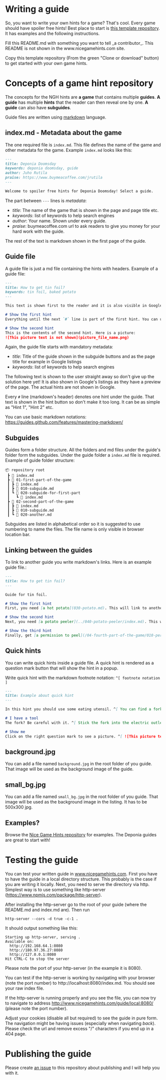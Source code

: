 # Writing a guide
So, you want to write your own hints for a game? That's cool. Every game should have spoiler free hints! Best place to start is [this template repository](https://github.com/nice-game-hints/template). It has examples and the following instructions.

<p class="hidden">
Fill this README.md with something you want to tell _a contributor_. This README is not shown in the www.nicegamehints.com site.
 
Copy this template repository (From the green "Clone or download" button) to get started with your own game hints.
</p>

# Concepts of a game hint repository
The concepts for the NGH hints are **a game** that contains multiple **guides**. **A guide** has multiple **hints** that the reader can then reveal one by one. **A guide** can also have **subguides**.

Guide files are written using [markdown](https://guides.github.com/features/mastering-markdown/) language.

## index.md - Metadata about the game
The one required file is `index.md`. This file defines the name of the game and other metadata for the game. Example `index.md` looks like this:
```markdown
---
title: Deponia Doomsday
keywords: deponia doomsday, guide
author: Juho Rutila
praise: https://www.buymeacoffee.com/jrutila
---

Welcome to spoiler free hints for Deponia Doomsday! Select a guide.
```

The part between `---` lines is _metadata_:
 - _title_: The name of the game that is shown in the page and page title etc.
 - _keywords_: list of keywords to help search engines
 - _author_: Your name. Shown under every guide.
 - _praise_: buymeacoffee.com url to ask readers to give you money for your hard work with the guide.

The rest of the text is markdown shown in the first page of the guide.

## Guide file
A guide file is just a md file containing the hints with headers. Example of a guide file:
```markdown
---
title: How to get tin foil?
keywords: tin foil, baked potato
---

This text is shown first to the reader and it is also visible in Google snippet.

# Show the first hint
Everything until the next `#` line is part of the first hint. You can use markdown notations.

# Show the second hint
This is the contents of the second hint. Here is a picture:
![This picture text is not shown](picture_file_name.png)
```

Again, the guide file starts with mandatory metadata:
 - _title_: Title of the guide shown in the subguide buttons and as the page title for example in Google listings
 - _keywords_: list of keywords to help search engines
 
The following text is shown to the user straight away so don't give up the solution here yet! It is also shown in Google's listings as they have a preview of the page. The actual hints are not shown in Google.

Every `#` line (markdown's header) denotes one hint under the guide. That text is shown in the hint button so don't make it too long. It can be as simple as "Hint 1", "Hint 2" etc.

You can use basic markdown notations: https://guides.github.com/features/mastering-markdown/

## Subguides
Guides form a folder structure. All the folders and md files under the guide's folder form the subguides. Under the guide folder a `index.md` file is required. Example of guide folder structure:
```
📦 repository root
 ┣ 📜 index.md
 ┣ 📂 01-first-part-of-the-game
 ┃ ┣ 📜 index.md
 ┃ ┣ 📜 010-subguide.md
 ┃ ┗ 📂 020-subguide-for-first-part
 ┃   ┗ 📜 index.md
 ┣ 📂 02-second-part-of-the-game
 ┃ ┣ 📜 index.md
 ┃ ┣ 📜 010-subguide.md
 ┃ ┗ 📜 020-another.md
```

Subguides are listed in alphabetical order so it is suggested to use numbering to name the files. The file name is only visible in browser location bar.

## Linking between the guides
To link to another guide you write markdown's links. Here is an example guide file.:
```markdown
---
title: How to get tin foil?
---

Guide for tin foil.

# Show the first hint
First, you need [a hot potato](030-potato.md). This will link to another guide file that is in the same folder as the guide file.

# Show the second hint
Next, you need [a potato peeler](../040-potato-peeler/index.md). This will link to another subguide that is in parent folder.

# Show the third hint
Finally, get [a permission to peel](/04-fourth-part-of-the-game/010-permission.md). This will link starting from the root of the guide folder structure.
```

## Quick hints
You can write quick hints inside a guide file. A quick hint is rendered as a question mark button that will show the hint in a popup.

Write quick hint with the markdown footnote notation: `^[ footnote notation ]`

```markdown
---
title: Example about quick hint
---

In this hint you should use some eating utensil. ^[ You can find a fork in the kitche drawer. ]

# I have a tool
The fork? Be careful with it. ^[ Stick the fork into the electric outlet. ]

# Show me
Click on the right question mark to see a picture. ^[ ![This picture text is not shown](picture_inside_quickhint.png) ]
```

## background.jpg
You can add a file named `background.jpg` in the root folder of you guide. That image will be used as the background image of the guide. 


## small_bg.jpg
You can add a file named `small_bg.jpg` in the root folder of you guide. That image will be used as the background image in the listing. It has to be 500x300 jpg. 

## Examples?
Browse the [Nice Game Hints repository](https://github.com/nice-game-hints) for examples. The Deponia guides are great to start with!

# Testing the guide
You can test your written guide in www.nicegamehints.com. First you have to have the guide in a local directory structure. This probably is the case if you are writing it locally. Next, you need to serve the directory via http. Simplest way is to use something like http-server (https://www.npmjs.com/package/http-server).

After installing the http-server go to the root of your guide (where the README.md and index.md are).
Then run
```
http-server --cors -d true -c-1 .
```

It should output something like this:
```
Starting up http-server, serving .
Available on:
  http://192.168.64.1:8080
  http://180.97.36.27:8080
  http://127.0.0.1:8080
Hit CTRL-C to stop the server
```
Please note the port of your http-server (in the example it is 8080).

You can test if the http-server is working by navigating with your browser (note the port number) to http://localhost:8080/index.md. You should see your raw index file.

If the http-server is running properly and you see the file, you can now try to navigate to address http://www.nicegamehints.com/guide/local:8080/ (please note the port number).

Adjust your cookies (disable all but required) to see the guide in pure form. The navigation might be having issues (especially when navigating *back*). Please check the url and remove excess "/" characters if you end up in a 404 page.

# Publishing the guide
Please create [an issue](https://github.com/nice-game-hints/template/issues) to this repository about publishing and I will help you with it.
